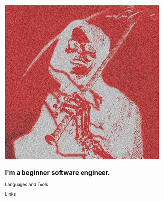 [![Header](https://github.com/jeferaw/jeferaw/blob/main/assets/image.jpg)](https://github.com/jeferaw)

## I'm a beginner software engineer.

Languages and Tools

Links